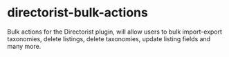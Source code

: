 # directorist-bulk-actions
Bulk actions for the Directorist plugin, will allow users to bulk import-export taxonomies, delete listings, delete taxonomies, update listing fields and many more.
